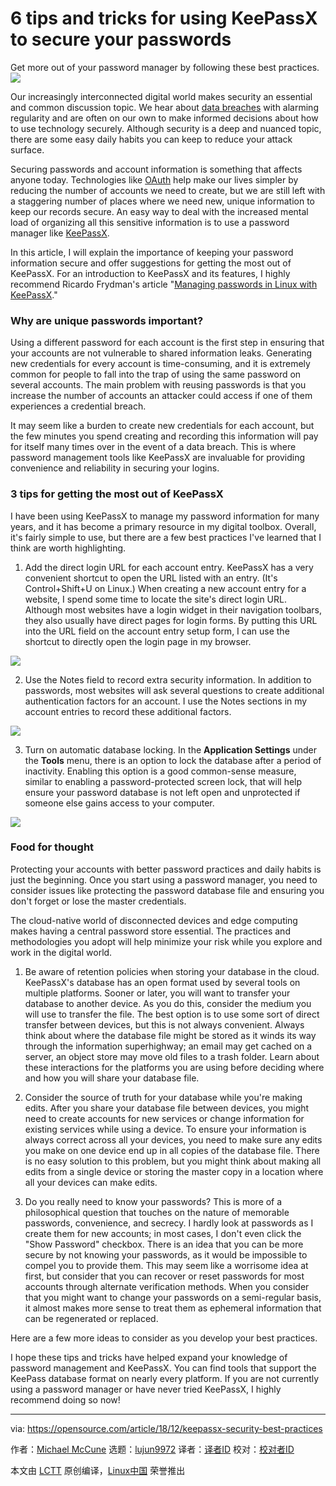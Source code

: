 [#]: collector: (lujun9972)
[#]: translator: ( )
[#]: reviewer: ( )
[#]: publisher: ( )
[#]: url: ( )
[#]: subject: (6 tips and tricks for using KeePassX to secure your passwords)
[#]: via: (https://opensource.com/article/18/12/keepassx-security-best-practices)
[#]: author: (Michael McCune https://opensource.com/users/elmiko)

6 tips and tricks for using KeePassX to secure your passwords
======
Get more out of your password manager by following these best practices.
![](https://opensource.com/sites/default/files/styles/image-full-size/public/lead-images/security-lock-password.jpg?itok=KJMdkKum)

Our increasingly interconnected digital world makes security an essential and common discussion topic. We hear about [data breaches][1] with alarming regularity and are often on our own to make informed decisions about how to use technology securely. Although security is a deep and nuanced topic, there are some easy daily habits you can keep to reduce your attack surface.

Securing passwords and account information is something that affects anyone today. Technologies like [OAuth][2] help make our lives simpler by reducing the number of accounts we need to create, but we are still left with a staggering number of places where we need new, unique information to keep our records secure. An easy way to deal with the increased mental load of organizing all this sensitive information is to use a password manager like [KeePassX][3].

In this article, I will explain the importance of keeping your password information secure and offer suggestions for getting the most out of KeePassX. For an introduction to KeePassX and its features, I highly recommend Ricardo Frydman's article "[Managing passwords in Linux with KeePassX][4]."

### Why are unique passwords important?

Using a different password for each account is the first step in ensuring that your accounts are not vulnerable to shared information leaks. Generating new credentials for every account is time-consuming, and it is extremely common for people to fall into the trap of using the same password on several accounts. The main problem with reusing passwords is that you increase the number of accounts an attacker could access if one of them experiences a credential breach.

It may seem like a burden to create new credentials for each account, but the few minutes you spend creating and recording this information will pay for itself many times over in the event of a data breach. This is where password management tools like KeePassX are invaluable for providing convenience and reliability in securing your logins.

### 3 tips for getting the most out of KeePassX

I have been using KeePassX to manage my password information for many years, and it has become a primary resource in my digital toolbox. Overall, it's fairly simple to use, but there are a few best practices I've learned that I think are worth highlighting.

  1. Add the direct login URL for each account entry. KeePassX has a very convenient shortcut to open the URL listed with an entry. (It's Control+Shift+U on Linux.) When creating a new account entry for a website, I spend some time to locate the site's direct login URL. Although most websites have a login widget in their navigation toolbars, they also usually have direct pages for login forms. By putting this URL into the URL field on the account entry setup form, I can use the shortcut to directly open the login page in my browser.

![](https://opensource.com/sites/default/files/uploads/keepassx-tip1.png)

  2. Use the Notes field to record extra security information. In addition to passwords, most websites will ask several questions to create additional authentication factors for an account. I use the Notes sections in my account entries to record these additional factors.

![](https://opensource.com/sites/default/files/uploads/keepassx-tip2.png)

  3. Turn on automatic database locking. In the **Application Settings** under the **Tools** menu, there is an option to lock the database after a period of inactivity. Enabling this option is a good common-sense measure, similar to enabling a password-protected screen lock, that will help ensure your password database is not left open and unprotected if someone else gains access to your computer.

![](https://opensource.com/sites/default/files/uploads/keepassx_application-settings.png)

### Food for thought

Protecting your accounts with better password practices and daily habits is just the beginning. Once you start using a password manager, you need to consider issues like protecting the password database file and ensuring you don't forget or lose the master credentials.

The cloud-native world of disconnected devices and edge computing makes having a central password store essential. The practices and methodologies you adopt will help minimize your risk while you explore and work in the digital world.

  1. Be aware of retention policies when storing your database in the cloud. KeePassX's database has an open format used by several tools on multiple platforms. Sooner or later, you will want to transfer your database to another device. As you do this, consider the medium you will use to transfer the file. The best option is to use some sort of direct transfer between devices, but this is not always convenient. Always think about where the database file might be stored as it winds its way through the information superhighway; an email may get cached on a server, an object store may move old files to a trash folder. Learn about these interactions for the platforms you are using before deciding where and how you will share your database file.

  2. Consider the source of truth for your database while you're making edits. After you share your database file between devices, you might need to create accounts for new services or change information for existing services while using a device. To ensure your information is always correct across all your devices, you need to make sure any edits you make on one device end up in all copies of the database file. There is no easy solution to this problem, but you might think about making all edits from a single device or storing the master copy in a location where all your devices can make edits.

  3. Do you really need to know your passwords? This is more of a philosophical question that touches on the nature of memorable passwords, convenience, and secrecy. I hardly look at passwords as I create them for new accounts; in most cases, I don't even click the "Show Password" checkbox. There is an idea that you can be more secure by not knowing your passwords, as it would be impossible to compel you to provide them. This may seem like a worrisome idea at first, but consider that you can recover or reset passwords for most accounts through alternate verification methods. When you consider that you might want to change your passwords on a semi-regular basis, it almost makes more sense to treat them as ephemeral information that can be regenerated or replaced.




Here are a few more ideas to consider as you develop your best practices.

I hope these tips and tricks have helped expand your knowledge of password management and KeePassX. You can find tools that support the KeePass database format on nearly every platform. If you are not currently using a password manager or have never tried KeePassX, I highly recommend doing so now!

--------------------------------------------------------------------------------

via: https://opensource.com/article/18/12/keepassx-security-best-practices

作者：[Michael McCune][a]
选题：[lujun9972][b]
译者：[译者ID](https://github.com/译者ID)
校对：[校对者ID](https://github.com/校对者ID)

本文由 [LCTT](https://github.com/LCTT/TranslateProject) 原创编译，[Linux中国](https://linux.cn/) 荣誉推出

[a]: https://opensource.com/users/elmiko
[b]: https://github.com/lujun9972
[1]: https://vigilante.pw/
[2]: https://en.wikipedia.org/wiki/OAuth
[3]: https://www.keepassx.org/
[4]: https://opensource.com/business/16/5/keepassx
